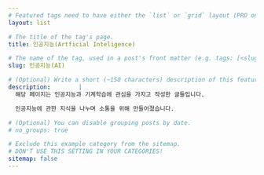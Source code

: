 ```yaml
---
# Featured tags need to have either the `list` or `grid` layout (PRO only).
layout: list

# The title of the tag's page.
title: 인공지능(Artficial Inteligence)

# The name of the tag, used in a post's front matter (e.g. tags: [<slug>]).
slug: 인공지능(AI)

# (Optional) Write a short (~150 characters) description of this featured tag.
description:        |
  해당 페이지는 인공지능과 기계학습에 관심을 가지고 작성한 글들입니다. 

  인공지능에 관한 지식을 나누며 소통을 위해 만들어졌습니다.

# (Optional) You can disable grouping posts by date.
# no_groups: true

# Exclude this example category from the sitemap.
# DON'T USE THIS SETTING IN YOUR CATEGORIES!
sitemap: false
---
```

